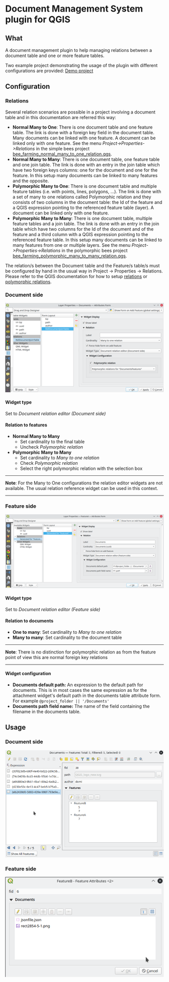 # Document Management System plugin for QGIS

## What
A document management plugin to help managing relations between a document table and one or more feature tables.

Two example project demonstrating the usage of the plugin with different configurations are provided:
[Demo project](demo_projects)

## Configuration

### Relations

Several relation scenarios are possible in a project involving a document table and in this documentation are referred this way:
- **Normal Many to One**: There is one document table and one feature table. The link is done with a foreign key field in the document table. Many documents can be linked with one feature. A document can be linked only with one feature. See the menu *Project->Properties->Relations* in the simple bees project [bee_farming_normal_many_to_one_relation.qgs](demo_projects/bee_farming_normal_many_to_one_relation.qgs).
- **Normal Many to Many**: There is one document table, one feature table and one join table. The link is done with an entry in the join table which have two foreign keys columns: one for the document and one for the feature. In this setup many documents can be linked to many features and the opposite.
- **Polymorphic Many to One**: There is one document table and multiple feature tables (i.e. with points, lines, polygons, ...). The link is done with a set of many to one relations called Polymorphic relation and they consists of two columns in the document table: the Id of the feature and a QGIS expression pointing to the referenced feature table (layer). A document can be linked only with one feature.
- **Polymorphic Many to Many**: There is one document table, multiple feature tables and a join table. The link is done with an entry in the join table which have two columns for the Id of the document and of the feature and a third column with a QGIS expression pointing to the referenced feature table. In this setup many documents can be linked to many features from one or multiple layers. See the menu *Project->Properties->Relations* in the polymorphic bees project [bee_farming_polymorphic_many_to_many_relation.qgs](demo_projects/bee_farming_polymorphic_many_to_many_relation.qgs).

The relation/s between the Document table and the Feature/s table/s must be configured by hand in the usual way in Project -> Properties -> Relations.
Please refer to the QGIS documentation for how to setup [relations](https://docs.qgis.org/testing/en/docs/user_manual/working_with_vector/attribute_table.html#vector-relations) or [polymorphic relations](https://docs.qgis.org/testing/en/docs/user_manual/working_with_vector/attribute_table.html#introducing-polymorphic-relations).

### Document side

![Configuration document side](docs/images/ConfigurationDocumentSideScreenshot.png)

#### Widget type
Set to *Document relation editor (Document side)*

#### Relation to features
- **Normal Many to Many**
  - Set cardinality to the final table
  - Uncheck *Polymorphic relation*
- **Polymorphic Many to Many**
  - Set cardinality to *Many to one relation*
  - Check *Polymorphic relation*
  - Select the right polymorphic relation with the selection box

---
**Note**:
For the Many to One configurations the relation editor widgets are not available. The usual relation reference widget can be used in this context.

---

### Feature side

![Configuration feature side](docs/images/ConfigurationFeatureSideScreenshot.png)

#### Widget type
Set to *Document relation editor (Feature side)*

#### Relation to documents
- **One to many**: Set cardinality to *Many to one relation*
- **Many to many**: Set cardinality to the document table

---
**Note**:
There is no distinction for polymorphic relation as from the feature point of view this are normal foreign key relations

---

#### Widget configuration

- **Documents default path:** An expression to the default path for documents. This is in most cases the same expression as for the attachment widget's default path in the documents table attribute form. For example `@project_folder || '/Documents'`
- **Documents path field name:** The name of the field containing the filename in the documents table.


## Usage

### Document side

![Configuration feature side](docs/images/WidgetDocumentSideScreencast.gif)

### Feature side

![Configuration feature side](docs/images/WidgetFeatureSideScreencast.gif)
